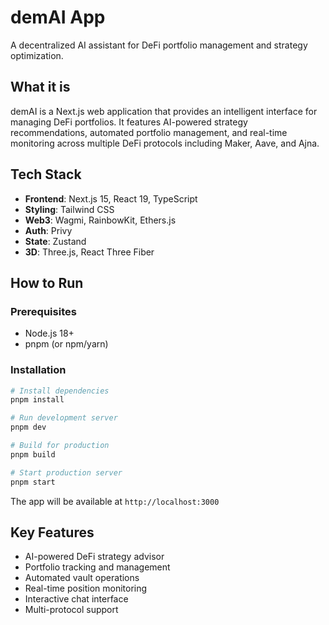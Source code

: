 # demAI App

A decentralized AI assistant for DeFi portfolio management and strategy optimization.

## What it is

demAI is a Next.js web application that provides an intelligent interface for managing DeFi portfolios. It features AI-powered strategy recommendations, automated portfolio management, and real-time monitoring across multiple DeFi protocols including Maker, Aave, and Ajna.

## Tech Stack

- **Frontend**: Next.js 15, React 19, TypeScript
- **Styling**: Tailwind CSS
- **Web3**: Wagmi, RainbowKit, Ethers.js
- **Auth**: Privy
- **State**: Zustand
- **3D**: Three.js, React Three Fiber

## How to Run

### Prerequisites
- Node.js 18+
- pnpm (or npm/yarn)

### Installation
```bash
# Install dependencies
pnpm install

# Run development server
pnpm dev

# Build for production
pnpm build

# Start production server
pnpm start
```

The app will be available at `http://localhost:3000`

## Key Features

- AI-powered DeFi strategy advisor
- Portfolio tracking and management
- Automated vault operations
- Real-time position monitoring
- Interactive chat interface
- Multi-protocol support